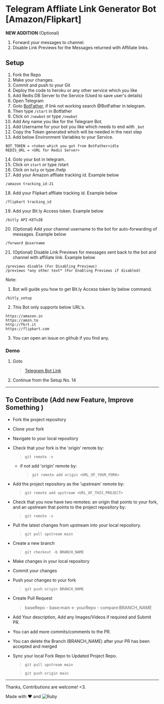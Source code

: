 # Telegram Affliate Link Generator Bot [Amazon/Flipkart]

**NEW ADDITION** (Optional)

1. Forward your messages to channel.
2. Disable Link Previews for the Messages returned with Affiliate links.

## Setup

1. Fork the Repo
2. Make your changes.
3. Commit and push to your Git
4. Deploy the code to heroku or any other service which you like
5. Add Redis DB Server to the Service (Used to save user's details)
6. Open Telegram
7. Goto [BotFather](https://t.me/BotFather), if link not working search @BotFather in telegram.
8. Then type `/start` in Botfather
9. Click on `/newbot` or type `/newbot`
10. Add Any name you like for the Telegram Bot.
11. Add Username for your bot you like which needs to end with `_bot`
12. Copy the Token generated which will be needed in the next step
13. Add below Environment Variables to your Service.

```
BOT_TOKEN = <token which you got from BotFather>idle
REDIS_URL = <URL for Redis Server>
```

14. Goto your bot in telegram.
15. Click on `start` or type /start
16. Click on `help` or type /help
17. Add your Amazon affliate tracking id. Example below

```
/amazon tracking_id-21
```

18. Add your Flipkart affliate tracking id. Example below

```
/flipkart tracking_id
```

19. Add your Bit.ly Access token. Example below

```
/bitly API-KETuIB
```

20. (Optional) Add your channel username to the bot for auto-forwarding of messages. Example below

```
/forward @username
```

21. (Optional) Disable Link Previews for messages sent back to the bot and channel with affiliate link. Example below

```
/previews disable (For Disabling Previews)
/previews *any other text* (For Enabling Previews if disabled)
```

Note:

1. Bot will guide you how to get Bit.ly Access token by below command.

```
/bitly_setup
```

2. This Bot only supports below URL's.

```
https://amazon.in
https://amzn.to
http://fkrt.it
https://flipkart.com
```

3. You can open an issue on github if you find any.

### Demo

1. Goto

   > [Telegram Bot Link](http://t.me/affiliate_link_gen_bot)

2. Continue from the Setup No. 14

---

## To Contribute (Add new Feature, Improve Something )

- Fork the project repository
- Clone your fork
- Navigate to your local repository
- Check that your fork is the 'origin' remote by:
  > `git remote -v`
  - if not add 'origin' remote by:
    > `git remote add origin <URL_OF_YOUR_FORK>`
- Add the project repository as the 'upstream' remote by:
  > `git remote add upstream <URL_OF_THIS_PROJECT>`
- Check that you now have two remotes: an origin that points to your fork, and an upstream that points to the project repository by:
  > `git remote -v`
- Pull the latest changes from upstream into your local repository.
  > `git pull upstream main`
- Create a new branch
  > `git checkout -b BRANCH_NAME`
- Make changes in your local repository
- Commit your changes
- Push your changes to your fork
  > `git push origin BRANCH_NAME`
- Create Pull Request
  > baseRepo - base:main <- yourRepo - compare:BRANCH_NAME
- Add Your description, Add any Images/Videos if required and Submit PR.
- You can add more commits/comments to the PR.
- You can delete the Branch (BRANCH_NAME) after your PR has been accepted and merged
- Sync your local Fork Repo to Updated Project Repo.

  > `git pull upstream main`

  > `git push origin main`

---

Thanks, Contributions are welcome! <3.

Made with :heart: and ![Ruby](https://img.shields.io/badge/-Ruby-000000?style=flat&logo=ruby)
